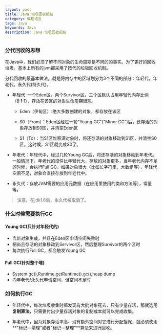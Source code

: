 ```yaml
---
layout: post
title: Java 垃圾回收机制
category: 编程语言
tags: Java
keywords: Java
description: Java 垃圾回收机制
---
```


### 分代回收的思想

在Java中，我们必须了解不同对象的生命周期是不同的的事实。为了更好的回收垃圾，基本上所有的jvm都采用了按代的垃圾回收机制。

分代回收的最基本做法，就是将内存中的区域划分为3个不同的部分：年轻代，年老代，永久代(持久代)。

- 年轻代 :一个Eden区，两个Survivor区，三个区默认占用年轻代内存比例（8:1:1），存放在该区的对象生命周期很短。

    * Eden（伊甸区）:绝大多数创建的对象，都存放在该区

    * S0（From）：Eden区经过一轮"Young GC"("Minor GC")后，还存活的对象存放到S0区，并清空Eden区

    * S1（To）：当S1区堆积满对象时，将还存活的对象移动到S1区，并清空S0区，这时候，S1区就变成S0了。

- 年老代：年轻代中，经过几轮Young GC后，将还存活的对象移动到年老代。一般情况下，年老代的控件比年轻代大，存放的对象更多，当年老代内存不足的时候，会执行Full GC。如果对象很大（比如长字符串，大数组等），年轻代空间不足，对象会直接存放到年老代中。

- 永久代：存放JVM需要的应用元数据（在应用里使用的类和方法等），常量等。
> 注意，在jdk1.6后，永久代被取消了。


### 什么时候需要执行GC

#### Young GC(只针对年轻代的)

- 当新对象生成，并且在Eden区申请空间失败时
- 把尚且存活的对象移动到Servivor区，然后整理Survivor的两个区时
- 每次执行Full GC，都会触发Young GC

#### Full GC(针对整个堆)
     
- System.gc(),Runtime.getRuntime().gc(),heap dump
- 向年老代/永久代申请空间，但空间不足时

### 如何执行GC

- 年轻代中，每次垃圾收集时都发现有大批对象死去，只有少量存活，那就选用**复制算法**，只需要付出少量存活对象的复制成本就可以完成收集。

- 年老代中，因为对象存活率高、没有额外空间对它进行分配担保，就必须使用**"标记—清理"或者"标记—整理"**算法来进行回收。

 

